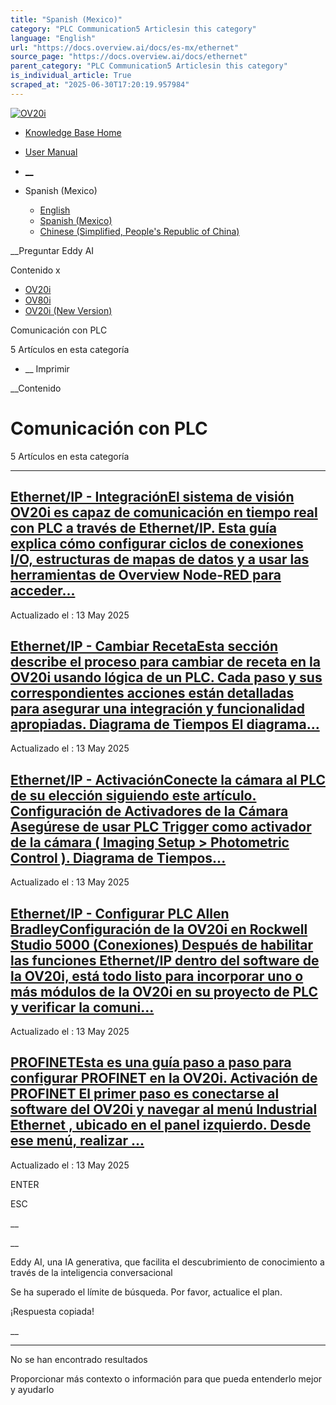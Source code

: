 ```yaml
---
title: "Spanish (Mexico)"
category: "PLC Communication5 Articlesin this category"
language: "English"
url: "https://docs.overview.ai/docs/es-mx/ethernet"
source_page: "https://docs.overview.ai/docs/ethernet"
parent_category: "PLC Communication5 Articlesin this category"
is_individual_article: True
scraped_at: "2025-06-30T17:20:19.957984"
---
```


[ ![OV20i](https://cdn.document360.io/logo/863daf20-40fe-49e9-9c91-e3c6cfba55d1/2e22ebf07a24460d8065cff0cb46d3d4-OverviewLogo.png) ](https://www.overview.ai)

  * [Knowledge Base Home](https://docs.overview.ai)
  * [User Manual](https://docs.overview.ai/docs)



  * [ __](/v1/es-mx)
  * Spanish \(Mexico\)

    * [ English ](/docs/en/ethernet "en")
    * [ Spanish \(Mexico\) ](/docs/es-mx/ethernet "es-mx")
    * [ Chinese \(Simplified, People's Republic of China\) ](/docs/zh-cn/ethernet "zh-cn")




__Preguntar Eddy AI

Contenido x

  * [ OV20i  ](primeros-pasos)
  * [ OV80i  ](start-here-1)
  * [ OV20i \(New Version\)  ](faq)



Comunicación con PLC

5 Artículos  en esta categoría




  *  __ Imprimir




 __Contenido

# Comunicación con PLC

5 Artículos  en esta categoría

* * *

## [Ethernet/IP - IntegraciónEl sistema de visión OV20i es capaz de comunicación en tiempo real con PLC a través de Ethernet/IP. Esta guía explica cómo configurar ciclos de conexiones I/O, estructuras de mapas de datos y a usar las herramientas de Overview Node-RED para acceder...](/docs/es-mx/plc-communication-ethernetip-connections)

Actualizado el : 13 May 2025

## [Ethernet/IP - Cambiar RecetaEsta sección describe el proceso para cambiar de receta en la OV20i usando lógica de un PLC. Cada paso y sus correspondientes acciones están detalladas para asegurar una integración y funcionalidad apropiadas. Diagrama de Tiempos El diagrama...](/docs/es-mx/plc-communication-ethernetip-recipe-switch)

Actualizado el : 13 May 2025

## [Ethernet/IP - ActivaciónConecte la cámara al PLC de su elección siguiendo este artículo. Configuración de Activadores de la Cámara Asegúrese de usar PLC Trigger como activador de la cámara \( Imaging Setup > Photometric Control \). Diagrama de Tiempos...](/docs/es-mx/trigger-using-a-plc-ethernet)

Actualizado el : 13 May 2025

## [Ethernet/IP - Configurar PLC Allen BradleyConfiguración de la OV20i en Rockwell Studio 5000 \(Conexiones\) Después de habilitar las funciones Ethernet/IP dentro del software de la OV20i, está todo listo para incorporar uno o más módulos de la OV20i en su proyecto de PLC y verificar la comuni...](/docs/es-mx/ethernetip-setting-up-rockwell-software)

Actualizado el : 13 May 2025

## [PROFINETEsta es una guía paso a paso para configurar PROFINET en la OV20i. Activación de PROFINET El primer paso es conectarse al software del OV20i y navegar al menú Industrial Ethernet , ubicado en el panel izquierdo. Desde ese menú, realizar ...](/docs/es-mx/plc-communication-profinet)

Actualizado el : 13 May 2025

ENTER

ESC

 __

__

Eddy AI, una IA generativa, que facilita el descubrimiento de conocimiento a través de la inteligencia conversacional

Se ha superado el límite de búsqueda. Por favor, actualice el plan.

¡Respuesta copiada\!

__

__ __

No se han encontrado resultados

Proporcionar más contexto o información para que pueda entenderlo mejor y ayudarlo
